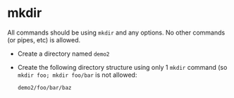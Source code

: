 # mkdir

All commands should be using `mkdir` and any options. No other commands (or pipes,
etc) is allowed.

* Create a directory named `demo2`
* Create the following directory structure using only 1 `mkdir` command (so
  `mkdir foo; mkdir foo/bar` is not allowed:

      demo2/foo/bar/baz
